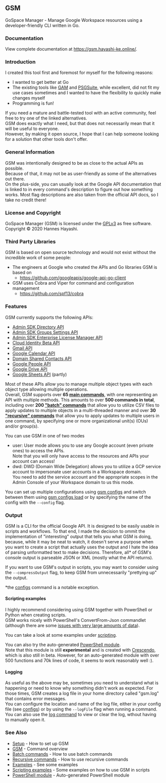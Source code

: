 ## GSM

GoSpace Manager - Manage Google Workspace resources using a developer-friendly CLI written in Go.

### Documentation

View complete documentation at https://gsm.hayashi-ke.online/.

### Introduction

I created this tool first and foremost for myself for the following reasons:
- I wanted to get better at Go
- The existing tools like [GAM](https://github.com/jay0lee/GAM) and [PSGSuite](https://github.com/SCRT-HQ/PSGSuite), while excellent, did not fit my use cases sometimes and I wanted to have the flexibility to quickly make changes myself
- Programming is fun!

If you need a mature and battle-tested tool with an active community, feel free to try one of the linked alternatives.\
GSM does exactly what I need, but that does not necessarily mean that it will be useful to everyone.\
However, by making it open source, I hope that I can help someone looking for a solution that other tools don't offer.

### General Information

GSM was intentionally designed to be as close to the actual APIs as possible.\
Because of that, it may not be as user-friendly as some of the alternatives out there.\
On the plus-side, you can usually look at the Google API documentation that is linked to in every command's description to figure out how something works. Most flag descriptions are also taken from the official API docs, so I take no credit there!

### License and Copyright

GoSpace Manager (GSM) is licensed under the [GPLv3](https://gsm.hayashi-ke.online/license) as free software.\
Copyright © 2020 Hannes Hayashi.

### Third Party Libraries

GSM is based on open source technology and would not exist without the incredible work of some people:
- The engineers at Google who created the APIs and Go libraries GSM is based on
  - https://github.com/googleapis/google-api-go-client
- GSM uses Cobra and Viper for command and configuration management
  - https://github.com/spf13/cobra

### Features

GSM currently supports the following APIs:
- [Admin SDK Directory API](https://developers.google.com/admin-sdk/directory)
- [Admin SDK Groups Settings API](https://developers.google.com/admin-sdk/groups-settings/get_started)
- [Admin SDK Enterprise License Manager API](https://developers.google.com/admin-sdk/licensing/reference/rest)
- [Cloud Identity Beta API](https://cloud.google.com/identity/docs/reference/rest)
- [Gmail API](https://developers.google.com/gmail/api/reference/rest)
- [Google Calendar API](https://developers.google.com/calendar/v3/reference)
- [Domain Shared Contacts API](https://developers.google.com/admin-sdk/domain-shared-contacts)
- [Google People API](https://developers.google.com/people/api/rest)
- [Google Drive API](https://developers.google.com/drive/api/v3/reference)
- [Google Sheets API](https://developers.google.com/sheets/api/reference/rest) (partly)

Most of these APIs allow you to manage multiple object types with each object type allowing multiple operations.\
Overall, GSM supports over **65 [main commands](https://gsm.hayashi-ke/gsm)**, with one representing an API with multiple methods. This amounts to over **500 commands in total**, including over **200 ["batch" commands](https://gsm.hayashi-ke.online/batch_commands)** that allow you to utilize CSV files to apply updates to multiple objects in a multi-threaded manner and over **30 ["recursive" commands](https://gsm.hayashi-ke.online/recursive_commands)** that allow you to apply updates to multiple users in one command, by specifying one or more organizational unit(s) (OUs) and/or group(s).

You can use GSM in one of two modes
- user: User mode allows you to use any Google account (even private ones) to access the APIs.\
        Note that you will only have access to the resources and APIs your account can access!
- dwd:  DWD (Domain Wide Delegation) allows you to utilize a GCP service account to impersonate user accounts in a Workspace domain.\
 You need to add the service account and the appropriate scopes in the Admin Console of your Workspace domain to us this mode.

You can set up multiple configurations using [gsm configs](https://gsm.hayashi-ke.online/gsm/configs) and switch between them using [gsm configs load](https://gsm.hayashi-ke.online/gsm/configs/load) or by specifying the name of the config with the `--config` flag.

### Output

GSM is a CLI for the official Google API. It is designed to be easily usable in scripts and workflows. To that end, I made the decision to ommit the implementation of "interesting" output that tells you what GSM is doing, because, while it may be neat to watch, it doesn't serve a purpose when you want to create a script that actually uses the output and I hate the idea of parsing unformatted text to make decisions. Therefore, all* of GSM's console output is parseable JSON or XML (mostly what the API returns).

If you want to use GSM's output in scripts, you may want to consider using the `--compressOutput` flag, to keep GSM from unnecessarily "prettying up" the output.

*the [configs](https://gsm.hayashi-ke.online/gsm/configs) command is a notable exception.

#### Scripting examples

I highly recommend considering using GSM together with PowerShell or Python when creating scripts.\
GSM works nicely with PowerShell's ConvertFrom-Json commandlet (although there are some [issues with very large amounts of data](https://gsm.hayashi-ke.online/scripting/#processing-very-large-amounts-of-data-with-powershell)).

You can take a look at some examples under [scripting](https://gsm.hayashi-ke.online/scripting).

You can also try the auto-generated [PowerShell module](https://github.com/hanneshayashi/gsm_crescendo).\
Note that this module is still **experimental** and is created with [Crescendo](https://github.com/PowerShell/Crescendo), which is also still in beta. However, for an auto-generated module with over 500 functions and 70k lines of code, it seems to work reasonably well :).

#### Logging

As useful as the above may be, sometimes you need to understand what is happening or need to know why something didn't work as expected. For those times, GSM creates a log file in your home directory called "gsm.log" that contains error messages.\
You can configure the location and name of the log file, either in your config file (see [configs](https://gsm.hayashi-ke.online/gsm/configs)) or by using the `--logFile` flag when running a command.
You can also use the [log command](https://gsm.hayashi-ke.online/gsm/log) to view or clear the log, wthout having to manually open it.

### See Also

* [Setup](https://gsm.hayashi-ke.online/setup)       - How to set up GSM
* [GSM](https://gsm.hayashi-ke.online/gsm)   - Command overview
* [Batch commands](https://gsm.hayashi-ke.online/batch_commands)     - How to use batch commands
* [Recursive commands](https://gsm.hayashi-ke.online/recursive_commands)     - How to use recursive commands
* [Examples](https://gsm.hayashi-ke.online/examples) - See some examples
* [Scripting examples](https://gsm.hayashi-ke.online/scripting) - Some examples on how to use GSM in scripts
* [PowerShell module](https://github.com/hanneshayashi/gsm_crescendo) - Auto-generated PowerShell module